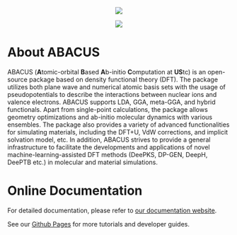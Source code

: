 <p align="center">
    <img src="docs/abacus-logo.svg">
</p>

<p align="center">
    <a href="https://github.com/deepmodeling/abacus-develop/actions/workflows/test.yml">
        <img src="https://github.com/deepmodeling/abacus-develop/actions/workflows/test.yml/badge.svg">
    </a>
</p>

<a id="readme-top"></a>

# About ABACUS

ABACUS (**A**tomic-orbital **B**ased **A**b-initio **C**omputation at **US**tc) is an open-source package based on density functional theory (DFT). The package utilizes both plane wave and numerical atomic basis sets with the usage of pseudopotentials to describe the interactions between nuclear ions and valence electrons. ABACUS supports LDA, GGA, meta-GGA, and hybrid functionals. Apart from single-point calculations, the package allows geometry optimizations and ab-initio molecular dynamics with various ensembles. The package also provides a variety of advanced functionalities for simulating materials, including the DFT+U, VdW corrections, and implicit solvation model, etc. In addition, ABACUS strives to provide a general infrastructure to facilitate the developments and applications of novel machine-learning-assisted DFT methods (DeePKS, DP-GEN, DeepH, DeePTB etc.) in molecular and material simulations.

# Online Documentation
For detailed documentation, please refer to [our documentation website](https://abacus.deepmodeling.com/).

See our [Github Pages](https://mcresearch.github.io/abacus-user-guide/) for more tutorials and developer guides.